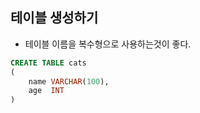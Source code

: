 ## 테이블 생성하기

* 테이블 이름을 복수형으로 사용하는것이 좋다.

```sql
CREATE TABLE cats
(
    name VARCHAR(100),
    age  INT
)
```